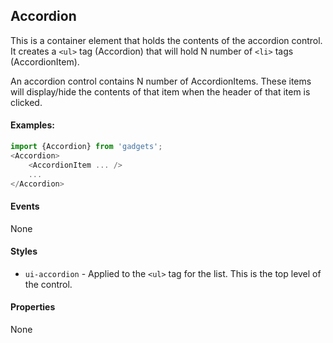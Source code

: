 <a name="module_Accordion"></a>

## Accordion
This is a container element that holds the contents of the accordion
control.  It creates a `<ul>` tag (Accordion) that will hold N number
of `<li>` tags (AccordionItem).

An accordion control contains N number of AccordionItems.  These items
will display/hide the contents of that item when the header of that
item is clicked.

#### Examples:

```javascript
import {Accordion} from 'gadgets';
<Accordion>
    <AccordionItem ... />
    ...
</Accordion>
```

#### Events
None

#### Styles
- `ui-accordion` - Applied to the `<ul>` tag for the list.  This is the top
level of the control.

#### Properties
None

